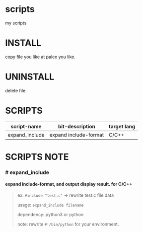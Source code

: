 # scripts
my scripts

# INSTALL

copy file you like at palce you like.

# UNINSTALL

delete file.

# SCRIPTS

| script-name | bit-description | target lang |
| -- | -- | -- |
| expand_include | expand include-format | C/C++ | 

# SCRIPTS NOTE

### # expand_include
#### expand include-format, and output display result. for C/C++
> ex: `#include "test.c"` -> rewrite test.c file data
> 
> usage: `expand_include filename`
>
> dependency: python3 or python
>
> note: rewrite `#!/bin/python` for your environment.
